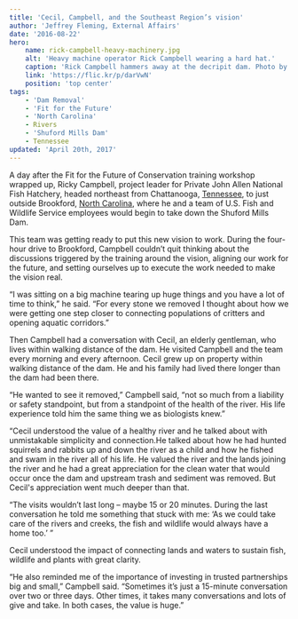 ```yaml
---
title: 'Cecil, Campbell, and the Southeast Region’s vision'
author: 'Jeffrey Fleming, External Affairs'
date: '2016-08-22'
hero:
    name: rick-campbell-heavy-machinery.jpg
    alt: 'Heavy machine operator Rick Campbell wearing a hard hat.'
    caption: 'Rick Campbell hammers away at the decripit dam. Photo by Mark Cantrell, USFWS>'
    link: 'https://flic.kr/p/darVwN'
    position: 'top center'
tags:
    - 'Dam Removal'
    - 'Fit for the Future'
    - 'North Carolina'
    - Rivers
    - 'Shuford Mills Dam'
    - Tennessee
updated: 'April 20th, 2017'
---
```


A day after the Fit for the Future of Conservation training workshop wrapped up, Ricky Campbell,  project leader for Private John Allen National Fish Hatchery, headed northeast from Chattanooga, [Tennessee](/tennessee), to just outside Brookford, [North Carolina](/north-carolina), where he and a team of U.S. Fish and Wildlife Service employees would begin to take down the Shuford Mills Dam.

This team was getting ready to put this new vision to work.  During the four-hour drive to Brookford, Campbell couldn’t quit thinking about the discussions triggered by the training around the vision, aligning our work for the future, and setting ourselves up to execute the work needed to make the vision real.  

“I was sitting on a big machine tearing up huge things and you have a lot of time to think,” he said.  “For every stone we removed I thought about how we were getting one step closer to connecting populations of critters and opening aquatic corridors.”

Then Campbell  had a conversation with Cecil, an elderly gentleman, who lives within walking distance of the dam.  He visited Campbell and the team every morning and every afternoon.  Cecil grew up on property within walking distance of the dam.  He and his family had lived there longer than the dam had been there.

“He wanted to see it removed,” Campbell said, “not so much from a liability or safety standpoint, but from a standpoint of the health of the river. His life experience told him the same thing we as biologists knew.”

“Cecil understood the value of a healthy river and he talked about with unmistakable simplicity and connection.He talked about how he had hunted squirrels and rabbits up and down the river as a child and how he fished and swam in the river all of his life.  He valued the river and the lands joining the river and he had a great appreciation for the clean water that would occur once the dam and upstream trash and sediment was removed.  But Cecil's appreciation went much deeper than that. 

“The visits wouldn’t last long – maybe 15 or 20 minutes.  During the last conversation he told me something that stuck with me: ‘As we could take care of the rivers and creeks, the fish and wildlife would always have a home too.’ ”

Cecil understood the impact of connecting lands and waters to sustain fish, wildlife and plants with great clarity.  

“He also reminded me of the importance of investing in trusted partnerships big and small,” Campbell  said. “Sometimes it’s just a 15-minute conversation over two or three days.  Other times, it takes many conversations and lots of give and take.  In both cases, the value is huge.”
